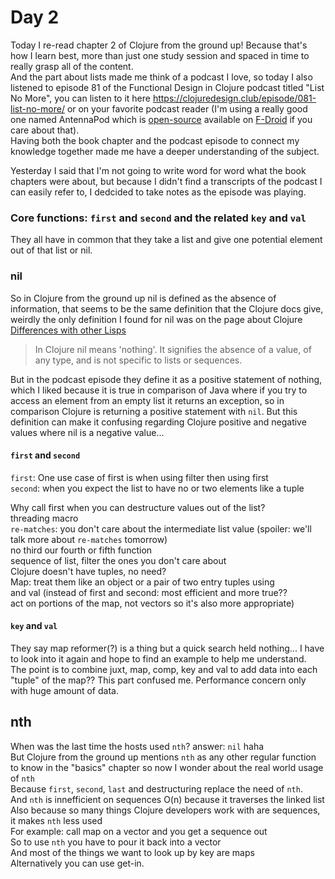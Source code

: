 # Day 2

Today I re-read chapter 2 of Clojure from the ground up! Because that's how I learn best, more than just one study session and spaced in time to really grasp all of the content.  
And the part about lists made me think of a podcast I love, so today I also listened to episode 81 of the Functional Design in Clojure podcast titled "List No More", 
you can listen to it here https://clojuredesign.club/episode/081-list-no-more/ or on your favorite podcast reader (I'm using a really good one named AntennaPod which
is [open-source](https://github.com/AntennaPod/AntennaPod) available on [F-Droid](https://f-droid.org/en/packages/de.danoeh.antennapod/) if you care about that).  
Having both the book chapter and the podcast episode to connect my knowledge together made me have a deeper understanding of the subject.

Yesterday I said that I'm not going to write word for word what the book chapters were about, but because I didn't find a transcripts of the podcast I can easily
refer to, I dedcided to take notes as the episode was playing.
### Core functions: `first` and `second` and the related `key` and `val`
They all have in common that they take a list and give one potential element out of that list or nil.  
### nil
So in Clojure from the ground up nil is defined as the absence of information, that seems to be the same definition that the Clojure docs give, 
weirdly the only definition I found for nil was on the page about Clojure [Differences with other Lisps](https://clojure.org/reference/lisps)
> In Clojure nil means 'nothing'. It signifies the absence of a value, of any type, and is not specific to lists or sequences.  

But in the podcast episode they define it as a positive statement of nothing, which I liked because it is true in comparison of Java 
where if you try to access an element from an empty list it returns an exception, so in comparison Clojure is returning a positive statement with `nil`.
But this definition can make it confusing regarding Clojure positive and negative values where nil is a negative value...

#### `first` and `second`
`first`: One use case of first is when using filter then using first  
`second`: when you expect the list to have no or two elements like a tuple 

Why call first when you can destructure values out of the list?  
threading macro  
`re-matches`: you don't care about the intermediate list value (spoiler: we'll talk more about `re-matches` tomorrow)  
no third our fourth or fifth function  
sequence of list, filter the ones you don't care about  
Clojure doesn't have tuples, no need?  
Map: treat them like an object or a pair of two entry tuples using  
and val (instead of first and second: most efficient and more true??  
act on portions of the map, not vectors so it's also more appropriate)  
#### `key` and `val`
They say map reformer(?) is a thing but a quick search held nothing... I have to look into it again and hope to find an example to help me understand.  
The point is to combine juxt, map, comp, key and val to add data into each "tuple" of the map?? This part confused me.
Performance concern only with huge amount of data.

## nth
When was the last time the hosts used `nth`? answer: `nil` haha  
But Clojure from the ground up mentions `nth` as any other regular function to know in the "basics" chapter so now I wonder about the real world usage of `nth`  
Because `first`, `second`, `last` and destructuring replace the need of `nth`.  
And `nth` is innefficient on sequences O(n) because it traverses the linked list  
Also because so many things Clojure developers work with are sequences, it makes `nth` less used   
For example: call map on a vector and you get a sequence out  
So to use `nth` you have to pour it back into a vector  
And most of the things we want to look up by key are maps  
Alternatively you can use get-in.
